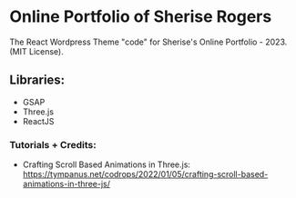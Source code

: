 # Online Portfolio of Sherise Rogers

The React Wordpress Theme "code" for Sherise's Online Portfolio - 2023.
(MIT License).

## Libraries:
- GSAP
- Three.js
- ReactJS

### Tutorials + Credits:
- Crafting Scroll Based Animations in Three.js: https://tympanus.net/codrops/2022/01/05/crafting-scroll-based-animations-in-three-js/